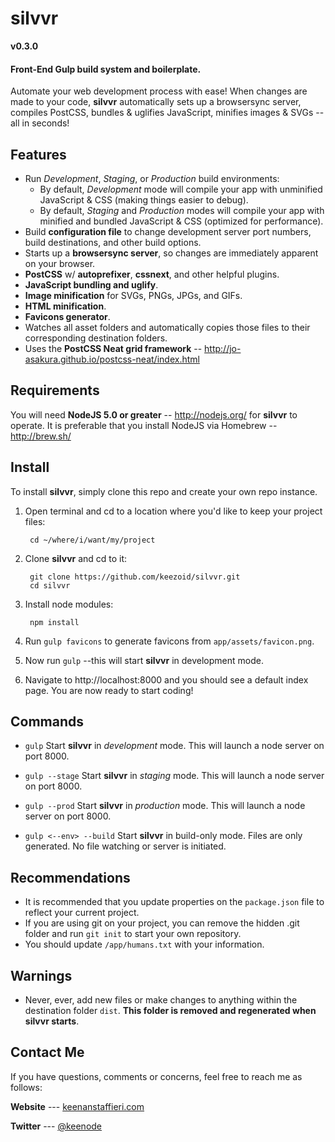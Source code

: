 # silvvr

**v0.3.0**

#### Front-End Gulp build system and boilerplate.

Automate your web development process with ease! When changes are made to your code, **silvvr** automatically sets up a browsersync server, compiles PostCSS, bundles & uglifies JavaScript, minifies images & SVGs -- all in seconds!

## Features
* Run *Development*, *Staging*, or *Production* build environments:
    * By default, *Development* mode will compile your app with unminified JavaScript & CSS (making things easier to debug).
    * By default, *Staging* and *Production* modes will compile your app with minified and bundled JavaScript & CSS (optimized for performance).
* Build **configuration file** to change development server port numbers, build destinations, and other build options.
* Starts up a **browsersync server**, so changes are immediately apparent on your browser.
* **PostCSS** w/ **autoprefixer**, **cssnext**, and other helpful plugins.
* **JavaScript bundling and uglify**.
* **Image minification** for SVGs, PNGs, JPGs, and GIFs.
* **HTML minification**.
* **Favicons generator**.
* Watches all asset folders and automatically copies those files to their corresponding destination folders.
* Uses the **PostCSS Neat grid framework** -- http://jo-asakura.github.io/postcss-neat/index.html

## Requirements
You will need **NodeJS 5.0 or greater** -- http://nodejs.org/ for **silvvr** to operate. It is preferable that you install NodeJS via Homebrew -- http://brew.sh/

## Install
To install **silvvr**, simply clone this repo and create your own repo instance. 

1. Open terminal and cd to a location where you'd like to keep your project files:

        cd ~/where/i/want/my/project

2. Clone **silvvr** and cd to it:

        git clone https://github.com/keezoid/silvvr.git
        cd silvvr

3. Install node modules:

        npm install

4. Run `gulp favicons` to generate favicons from `app/assets/favicon.png`.

5. Now run `gulp` --this will start **silvvr** in development mode.

6. Navigate to http://localhost:8000 and you should see a default index page. You are now ready to start coding!

## Commands

* `gulp`
    Start **silvvr** in *development* mode. This will launch a node server on port 8000.

* `gulp --stage`
    Start **silvvr** in *staging* mode. This will launch a node server on port 8000.

* `gulp --prod`
    Start **silvvr** in *production* mode. This will launch a node server on port 8000.

* `gulp <--env> --build`
    Start **silvvr** in build-only mode. Files are only generated. No file watching or server is initiated.

## Recommendations
* It is recommended that you update properties on the `package.json` file to reflect your current project.
* If you are using git on your project, you can remove the hidden .git folder and run `git init` to start your own repository.
* You should update `/app/humans.txt` with your information.

## Warnings
* Never, ever, add new files or make changes to anything within the destination folder `dist`. **This folder is removed and regenerated when silvvr starts**.

## Contact Me
If you have questions, comments or concerns, feel free to reach me as follows:

**Website** --- [keenanstaffieri.com](http://keenanstaffieri.com)

**Twitter** --- [@keenode](https://twitter.com/keenode)

